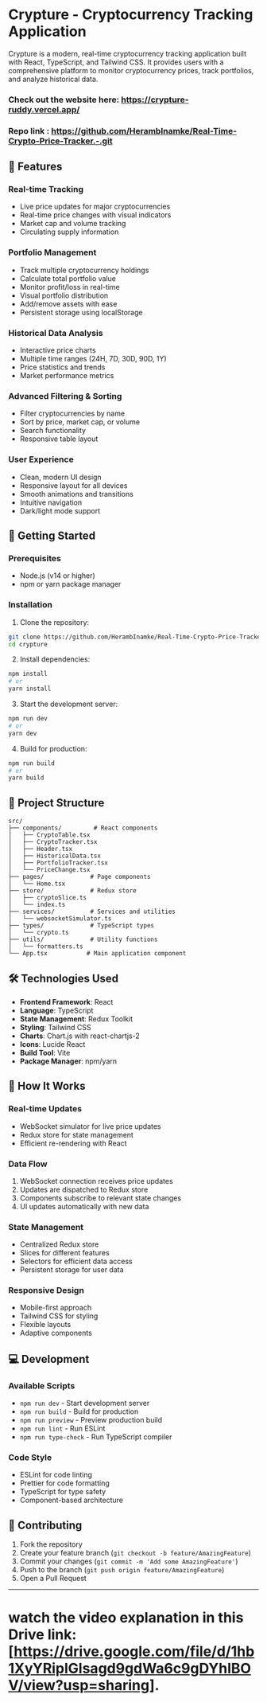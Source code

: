 # Crypture - Cryptocurrency Tracking Application

Crypture is a modern, real-time cryptocurrency tracking application built with React, TypeScript, and Tailwind CSS. It provides users with a comprehensive platform to monitor cryptocurrency prices, track portfolios, and analyze historical data.

### Check out the website here: https://crypture-ruddy.vercel.app/
### Repo link : https://github.com/HerambInamke/Real-Time-Crypto-Price-Tracker.-.git

## 🌟 Features

### Real-time Tracking
- Live price updates for major cryptocurrencies
- Real-time price changes with visual indicators
- Market cap and volume tracking
- Circulating supply information

### Portfolio Management
- Track multiple cryptocurrency holdings
- Calculate total portfolio value
- Monitor profit/loss in real-time
- Visual portfolio distribution
- Add/remove assets with ease
- Persistent storage using localStorage

### Historical Data Analysis
- Interactive price charts
- Multiple time ranges (24H, 7D, 30D, 90D, 1Y)
- Price statistics and trends
- Market performance metrics

### Advanced Filtering & Sorting
- Filter cryptocurrencies by name
- Sort by price, market cap, or volume
- Search functionality
- Responsive table layout

### User Experience
- Clean, modern UI design
- Responsive layout for all devices
- Smooth animations and transitions
- Intuitive navigation
- Dark/light mode support

## 🚀 Getting Started

### Prerequisites
- Node.js (v14 or higher)
- npm or yarn package manager

### Installation

1. Clone the repository:
```bash
git clone https://github.com/HerambInamke/Real-Time-Crypto-Price-Tracker.-.git
cd crypture
```

2. Install dependencies:
```bash
npm install
# or
yarn install
```

3. Start the development server:
```bash
npm run dev
# or
yarn dev
```

4. Build for production:
```bash
npm run build
# or
yarn build
```

## 📁 Project Structure

```
src/
├── components/         # React components
│   ├── CryptoTable.tsx
│   ├── CryptoTracker.tsx
│   ├── Header.tsx
│   ├── HistoricalData.tsx
│   ├── PortfolioTracker.tsx
│   └── PriceChange.tsx
├── pages/             # Page components
│   └── Home.tsx
├── store/             # Redux store
│   ├── cryptoSlice.ts
│   └── index.ts
├── services/          # Services and utilities
│   └── websocketSimulator.ts
├── types/             # TypeScript types
│   └── crypto.ts
├── utils/             # Utility functions
│   └── formatters.ts
└── App.tsx           # Main application component
```

## 🛠️ Technologies Used

- **Frontend Framework**: React
- **Language**: TypeScript
- **State Management**: Redux Toolkit
- **Styling**: Tailwind CSS
- **Charts**: Chart.js with react-chartjs-2
- **Icons**: Lucide React
- **Build Tool**: Vite
- **Package Manager**: npm/yarn

## 🔄 How It Works

### Real-time Updates
- WebSocket simulator for live price updates
- Redux store for state management
- Efficient re-rendering with React

### Data Flow
1. WebSocket connection receives price updates
2. Updates are dispatched to Redux store
3. Components subscribe to relevant state changes
4. UI updates automatically with new data

### State Management
- Centralized Redux store
- Slices for different features
- Selectors for efficient data access
- Persistent storage for user data

### Responsive Design
- Mobile-first approach
- Tailwind CSS for styling
- Flexible layouts
- Adaptive components

## 💻 Development

### Available Scripts
- `npm run dev` - Start development server
- `npm run build` - Build for production
- `npm run preview` - Preview production build
- `npm run lint` - Run ESLint
- `npm run type-check` - Run TypeScript compiler

### Code Style
- ESLint for code linting
- Prettier for code formatting
- TypeScript for type safety
- Component-based architecture

## 🤝 Contributing

1. Fork the repository
2. Create your feature branch (`git checkout -b feature/AmazingFeature`)
3. Commit your changes (`git commit -m 'Add some AmazingFeature'`)
4. Push to the branch (`git push origin feature/AmazingFeature`)
5. Open a Pull Request

---

# watch the video explanation in this Drive link: [https://drive.google.com/file/d/1hb1XyYRiplGlsagd9gdWa6c9gDYhlBOV/view?usp=sharing].
